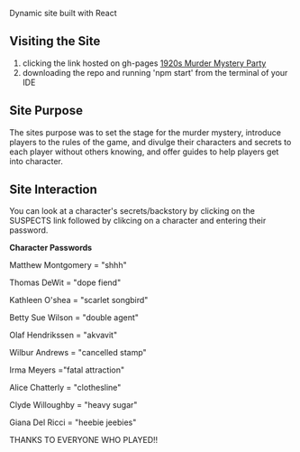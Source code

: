 Dynamic site built with React

## Visiting the Site

1. clicking the link hosted on gh-pages [1920s Murder Mystery Party](https://dan2d.github.io/1920s-Murder-Mystery-Party/)
2. downloading the repo and running 'npm start' from the terminal of your IDE

## Site Purpose

The sites purpose was to set the stage for the murder mystery, introduce players to the rules of the game, and divulge their characters and secrets to each player without others knowing, and offer guides to help players get into character.

## Site Interaction

You can look at a character's secrets/backstory by clicking on the SUSPECTS link followed by clikcing on a character and entering their password.

 **Character Passwords**
 
  Matthew Montgomery = "shhh"
  
  Thomas DeWit = "dope fiend"
  
  Kathleen O'shea = "scarlet songbird"
  
  Betty Sue Wilson = "double agent"
  
  Olaf Hendrikssen = "akvavit"
  
  Wilbur Andrews = "cancelled stamp"
  
  Irma Meyers ="fatal attraction"
  
  Alice Chatterly = "clothesline"
 
  Clyde Willoughby = "heavy sugar"
  
  Giana Del Ricci = "heebie jeebies"
  
  
  THANKS TO EVERYONE WHO PLAYED!!
